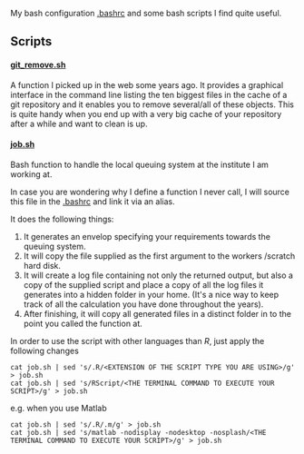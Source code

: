 My bash configuration [.bashrc](bash/.bashrc) and some bash scripts I find quite useful.

## Scripts
#### [git_remove.sh](bash/git_remove.sh)

A function I picked up in the web some years ago. It provides a graphical interface in the command line listing the ten biggest files in the cache of a git repository and it enables you to remove several/all of these objects.
This is quite handy when you end up with a very big cache of your repository after a while and want to clean is up.

#### [job.sh](bash/job.sh)

Bash function to handle the local queuing system at the institute I am working at. 

In case you are wondering why I define a function I never call, I will source this file in the [.bashrc](bash/.bashrc) and link it via an alias.

It does the following things:

1. It generates an envelop specifying your requirements towards the queuing system.
2. It will copy the file supplied as the first argument to the workers /scratch hard disk.
3. It will create a log file containing not only the returned output, but also a copy of the supplied script and place a copy of all the log files it generates into a hidden folder in your home. (It's a nice way to keep track of all the calculation you have done throughout the years).
4. After finishing, it will copy all generated files in a distinct folder in to the point you called the function at.

In order to use the script with other languages than *R*, just apply the following changes

```
cat job.sh | sed 's/.R/<EXTENSION OF THE SCRIPT TYPE YOU ARE USING>/g' > job.sh
cat job.sh | sed 's/RScript/<THE TERMINAL COMMAND TO EXECUTE YOUR SCRIPT>/g' > job.sh
```

e.g. when you use Matlab
```
cat job.sh | sed 's/.R/.m/g' > job.sh
cat job.sh | sed 's/matlab -nodisplay -nodesktop -nosplash/<THE TERMINAL COMMAND TO EXECUTE YOUR SCRIPT>/g' > job.sh
```
